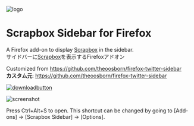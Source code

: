 ![logo](https://i.gyazo.com/thumb/1000/355038d293760d3c1763d46f048f27e3-png.png)
# Scrapbox Sidebar for Firefox  
A Firefox add-on to display [Scrapbox](https://scrapbox.io/) in the sidebar.  
サイドバーに[Scrapbox](https://scrapbox.io/)を表示するFirefoxアドオン  

Customized from https://github.com/theoosborn/firefox-twitter-sidebar  
**カスタム元**: https://github.com/theoosborn/firefox-twitter-sidebar

<a href="https://addons.mozilla.org/en-US/firefox/addon/scrapbox-sidebar/">![downloadbutton](https://addons.cdn.mozilla.net/static/img/addons-buttons/AMO-button_2.png)</a>

![screenshot](https://i.gyazo.com/thumb/1000/4d22e0efb99cecd6a33cd7359997942d-png.png)

Press Ctrl+Alt+S to open. This shortcut can be changed by going to \[Add-ons\] -> \[Scrapbox Sidebar\] -> \[Options\].
